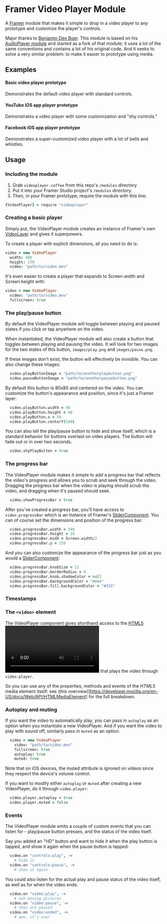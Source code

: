 # Framer Video Player Module

A [Framer](http://framerjs.com) module that makes it simple to drop in a video player to any prototype and customize the player's controls.

Major thanks to [Benjamin Den Boer](https://github.com/benjaminnathan). This module is based on his [AudioPlayer module](https://github.com/benjaminnathan/Framer-AudioPlayer) and started as a fork of that module; it uses a lot of the same conventions and contains a lot of his original code. And it seeks to solve a very similar problem: to make it easier to prototype using media.

## Examples

#### Basic video player prototype

Demonstrates the default video player with standard controls.

#### YouTube iOS app player prototype

Demonstrates a video player with some customization and "shy controls."

#### Facebook iOS app player prototype

Demonstrates a super-customized video player with a lot of bells and whistles.

## Usage

### Including the module

1. Grab `videoplayer.coffee` from this repo's `/modules` directory
2. Put it into your Framer Studio project's  `/modules` directory. 
3. Then, in your Framer prototype, require the module with this line:

```coffeescript
{VideoPlayer} = require "videoplayer"
```

### Creating a basic player

Simply put, the VideoPlayer module creates an instance of Framer's own [VideoLayer](http://framerjs.com/docs/#videolayer.videolayer) and gives it superpowers.

To create a player with explicit dimensions, all you need to do is:

```coffeescript
video = new VideoPlayer
  width: 480
  height: 270
  video: "path/to/video.mov"
```

It's even easier to create a player that expands to Screen.width and Screen.height with:

```coffeescript
video = new VideoPlayer
  video: "path/to/video.mov"
  fullscreen: true
```

### The play/pause button

By default the VideoPlayer module will toggle between playing and paused states if you click or tap anywhere on the video.

When instantiated, the VideoPlayer module will also create a button that toggles between playing and pausing the video. It will look for two images for the two states of this button, `images/play.png` and `images/pause.png`.

If these images don't exist, the button will effectively be invisible. You can also change these images:

```coffeescript
  video.playButtonImage = "path/to/anotherplaybutton.png"
  video.pauseButtonImage = "path/to/anotherpausebutton.png"
```

By default this button is 80x80 and centered on the video. You can customize the button's appearance and position, since it's just a Framer layer:

```coffeescript
  video.playButton.width = 40
  video.playButton.height = 40
  video.playButton.x = 50
  video.playButton.centerY(100)
```

You can also tell the play/pause button to hide and show itself, which is a standard behavior for buttons overlaid on video players. The button will fade out or in over two seconds.

```coffeescript
  video.shyPlayButton = true
```

### The progress bar

The VideoPlayer module makes it simple to add a progress bar that reflects the video's progress and allows you to scrub and seek through the video. Dragging the progress bar when the video is playing should scrub the video, and dragging when it's paused should seek.

```coffeescript
  video.showProgressBar = true
```

After you've created a progress bar, you'll have access to `video.progressBar` which is an instance of Framer's [SliderComponent](http://framerjs.com/docs/#slider.slidercomponent). You can of course set the dimensions and position of the progress bar:

```coffeescript
  video.progressBar.width = 340
  video.progressBar.height = 10
  video.progressBar.midX = Screen.width/2
  video.progressBar.y = 220
```

And you can also customize the appearance of the progress bar just as you would a [SliderComponent](http://framerjs.com/docs/#slider.slidercomponent):

```coffeescript
  video.progressBar.knobSize = 22
  video.progressBar.borderRadius = 0
  video.progressBar.knob.shadowColor = null
  video.progressBar.backgroundColor = "#eee"
  video.progressBar.fill.backgroundColor = "#333"
```

### Timestamps


### The `<video>` element

The VideoPlayer component gives shorthand access to the [HTML5 <video> element](https://developer.mozilla.org/en-US/docs/Web/HTML/Element/video) that plays the video through `video.player`.

So you can use any of the properties, methods and events of the HTML5 media element itself: see (this overview)[https://developer.mozilla.org/en-US/docs/Web/API/HTMLMediaElement] for the full breakdown.

### Autoplay and muting

If you want the video to automatically play, you can pass in `autoplay` as an option when you instantiate a new VideoPlayer. And if you want the video to play with sound off, similarly pass in `muted` as an option.

```coffeescript
  video = new VideoPlayer
    video: "path/to/video.mov"
    fullscreen: true
    autoplay: true
    muted: true
```

Note that on iOS devices, the muted attribute is ignored on videos since they respect the device's volume control.

If you want to modify either `autoplay` or `muted` after creating a new VideoPlayer, do it through `video.player`:

```coffeescript
  video.player.autoplay = true
  video.player.muted = false
```

### Events

The VideoPlayer module emits a couple of custom events that you can listen for - play/pause button presses, and the status of the video itself.

Say you added an "HD" button and want to hide it when the play button is tapped, and show it again when the pause button is tapped:

```coffeescript
  video.on "controls:play", ->
    # hide it
  video.on "controls:pause", ->
    # show it again
```

You could also listen for the actual play and pause status of the video itself, as well as for when the video ends:

```coffeescript
  video.on "video:play", ->
    # ooh moving pictures
  video.on "video:pause", ->
    # they are paused
  video.on "video:ended", ->
    # aww, it's over
```
